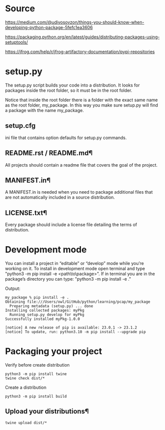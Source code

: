 # Source
https://medium.com/@udiyosovzon/things-you-should-know-when-developing-python-package-5fefc1ea3606

https://packaging.python.org/en/latest/guides/distributing-packages-using-setuptools/

https://jfrog.com/help/r/jfrog-artifactory-documentation/pypi-repositories

# setup.py

The setup.py script builds your code into a distribution. It looks for packages inside the root folder, 
so it must be in the root folder. 

Notice that inside the root folder there is a folder with the exact same name as the root folder, my_package. 
In this way you make sure setup.py will find a package with the name my_package.

## setup.cfg
ini file that contains option defaults for setup.py commands.   

## README.rst / README.md¶
All projects should contain a readme file that covers the goal of the project.

## MANIFEST.in¶
A MANIFEST.in is needed when you need to package additional files that are not automatically included 
in a source distribution.

## LICENSE.txt¶
Every package should include a license file detailing the terms of distribution.

# Development mode
You can install a project in “editable” or “develop” mode while you’re working on it.
To install in development mode open terminal and type "python3 -m pip install -e  <path\to\package>". 
If in terminal you are in the package’s directory you can type: "python3 -m pip install -e ."

Output:
```
my_package % pip install -e .
Obtaining file:///Users/owl/GitHub/python/learning/pcap/my_package
  Preparing metadata (setup.py) ... done
Installing collected packages: myPkg
  Running setup.py develop for myPkg
Successfully installed myPkg-1.0.0

[notice] A new release of pip is available: 23.0.1 -> 23.1.2
[notice] To update, run: python3.10 -m pip install --upgrade pip

```

# Packaging your project
Verify before create distribution
```
python3 -m pip install twine
twine check dist/*
```

Create a distribution
```
python3 -m pip install build
```

## Upload your distributions¶
```
twine upload dist/*
```